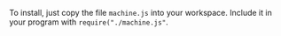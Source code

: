 To install, just copy the file `machine.js` into your workspace.
Include it in your program with `require("./machine.js"`.
